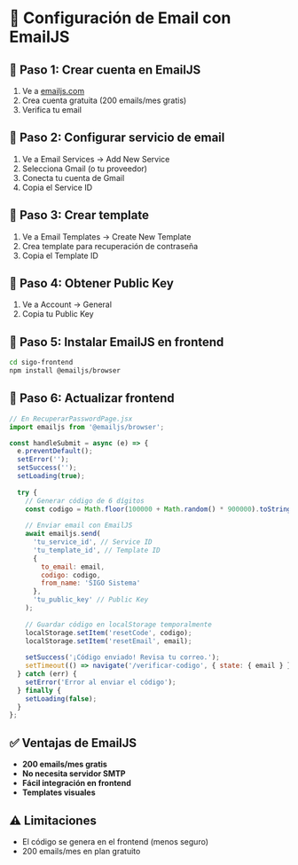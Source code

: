 # 📧 Configuración de Email con EmailJS

## 🔧 Paso 1: Crear cuenta en EmailJS

1. Ve a [emailjs.com](https://emailjs.com)
2. Crea cuenta gratuita (200 emails/mes gratis)
3. Verifica tu email

## 🔧 Paso 2: Configurar servicio de email

1. Ve a Email Services → Add New Service
2. Selecciona Gmail (o tu proveedor)
3. Conecta tu cuenta de Gmail
4. Copia el Service ID

## 🔧 Paso 3: Crear template

1. Ve a Email Templates → Create New Template
2. Crea template para recuperación de contraseña
3. Copia el Template ID

## 🔧 Paso 4: Obtener Public Key

1. Ve a Account → General
2. Copia tu Public Key

## 🔧 Paso 5: Instalar EmailJS en frontend

```bash
cd sigo-frontend
npm install @emailjs/browser
```

## 🔧 Paso 6: Actualizar frontend

```javascript
// En RecuperarPasswordPage.jsx
import emailjs from '@emailjs/browser';

const handleSubmit = async (e) => {
  e.preventDefault();
  setError('');
  setSuccess('');
  setLoading(true);
  
  try {
    // Generar código de 6 dígitos
    const codigo = Math.floor(100000 + Math.random() * 900000).toString();
    
    // Enviar email con EmailJS
    await emailjs.send(
      'tu_service_id', // Service ID
      'tu_template_id', // Template ID
      {
        to_email: email,
        codigo: codigo,
        from_name: 'SIGO Sistema'
      },
      'tu_public_key' // Public Key
    );
    
    // Guardar código en localStorage temporalmente
    localStorage.setItem('resetCode', codigo);
    localStorage.setItem('resetEmail', email);
    
    setSuccess('¡Código enviado! Revisa tu correo.');
    setTimeout(() => navigate('/verificar-codigo', { state: { email } }), 1200);
  } catch (err) {
    setError('Error al enviar el código');
  } finally {
    setLoading(false);
  }
};
```

## ✅ Ventajas de EmailJS

- **200 emails/mes gratis**
- **No necesita servidor SMTP**
- **Fácil integración en frontend**
- **Templates visuales**

## ⚠️ Limitaciones

- El código se genera en el frontend (menos seguro)
- 200 emails/mes en plan gratuito



